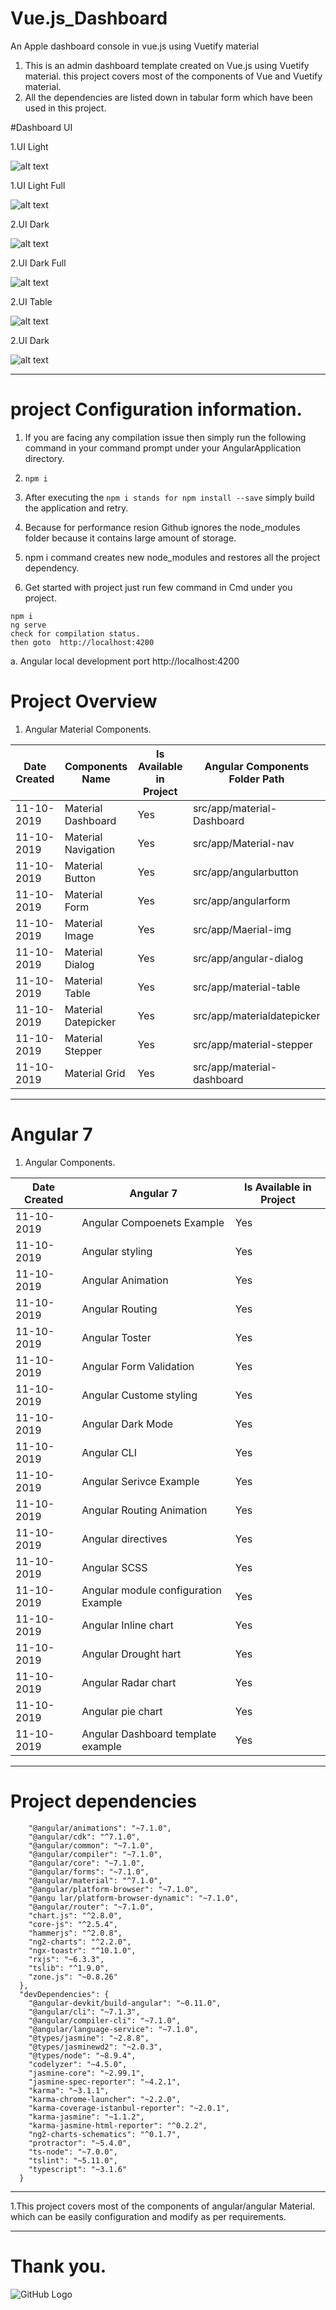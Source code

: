 # Vue.js_Dashboard
 An Apple dashboard console in vue.js using Vuetify material

 
 
1. This is an admin dashboard template created on Vue.js using Vuetify material. this project covers most of the components of Vue and Vuetify material.
2. All the dependencies are listed down in tabular form which have been used in this project.

#Dashboard UI

1.UI Light

![alt text]( https://lh3.googleusercontent.com/AnYCZZluZ2glaVWHjtxzcchgZ4Wdf0n-G1xpmEdnw-gapmg4znIFcR0F8s1pNsXFVTQtXu24jNfAAyR7vBZvFLpPIczAWugkgjiZLA6FfnMbKQ6JxpCFve9Mb9zNY5f7h5oiz2ILTT_Zdu0odBfjb51FJMyzEJU_F82aLHAbA3f8t1rtNwkpuh9jGJ8S1QP57NeBdOowBMFZNjYyHvcQdKGzVVHcXRw-Ia6G21kabCacMD_bHJhZbonn4bYFCPOliRhARogltstl1XND72SbTilYL-1TV8wK8ZC0JsliqRZNqwgnWD45V5mXnX60Ohbwt3eTNdLxDJunRY9r_zR9ym652iieleICaHapHHCF9iiNUIi9rw0PDqx3y_9FKx641JS1lJV-ddH1khJM7OzUakcywUKBzjVzg4coXS6uJGXzY4OvC-rcU7ytLq5SPpnD0IzhqcpOMEFgyRFGe4pugoLNxa9SY4kxd9bRyMPWx98VIplt_gcpTxkIbX6tOvTiZS7O5Dpt8SSLYD1DId8DcvSMhECqithJ8oCrQEQLcw625pKFmSmvmSFCVvXc7DJje05c4YRV5xMVdKmpCosS-x23dJN2MZlW38kVlJQYsfu1qu3smAou1Ipsh8xMUhppjnjB9gXci0bvSnAkto9YW5icekA2SV1PCMUZngl2XAFh8FKY91QXv625dGxV6caClq2cAP2PjdTi-Nnm0_BaOIuAYLvOm8LhO8qBC1OrfkYdGK0=w1280-h720-no)

1.UI Light Full

![alt text](https://lh3.googleusercontent.com/pvn3ibWdi5rMac94tLtF3d44p4c4Slr56a7jaqRiNsuNbcKjqkDISPllx1F1Wf4hueS4F1qRrIq4MGymKgLQXxcQ6bNYXMw7ypp4Sm7QkR8XDNsXuSYO3VjjN2QMOYztfe-Dwci-ZI9GuWOUWSy_J75PNUmJtZffb692LeL08on9eSY-TCe08AkSE0We5dPDFkOk0V4egz_aRVmIKzfiGOOqjQUpv99qSrpSmqloqcp7uhMH3RNvpqcTLok5HticgMT0rfsWUQNXKUM1c-u6IuMx-D-kTC6nxUM5QIqZiufo_IcRA0Sx1g6wAYWRKmrmIkYXmDMbtLm80NevzlJLdMZ8Ij9B8H5rzkgZqd1ed6EppDLrKGAQMazhfEXxA-TF7nx2uGo1cONghVcv9XWkIKmI6V1_bEYXsTJQF-y-TsMNhddEt8tTEse7VYz-6ZVzQmYapm0zzIe2zFalGI7QQZo2mrtG61BK8IlYpke-LFjRPj-u4mSmEgRgWwAXoGKVHJizek1i1WjV0dRZkqhWkEh0iaRSpajezrc8IcqJjlthi-ovfuuox803FzlNTJh16NabVCB_FGdTGRPxeqvDUcw-sNmLskdYq1GWdeIZd3pnPjXHyGPOZ2ncgl0apy0aVWPzHYfH9TvNLmEo43TaJxMrqYK-1HswrEOTc0o4hTMhK3PoCQ2ox1ptfLYbeS2pR2ZAMtEo_ejxxFI2YsvQ12RDl9sEtA9CWqcBHEGx_1cg9mk=w1280-h720-no)

2.UI Dark  
 
![alt text]( https://lh3.googleusercontent.com/HCBWg-On7JQmjhjCtlkTXIJGQah3AYPPg-DiKmYK4MSsPlMCJA3TwaTcu8TrOHh3jwyEbs4haUGCFm9s8tBjDYJUBkJLOiktmcBM0LYp9pbboE8g51inEjEnX5YBPTEZKCEorMZUW_ujMKg1rKuWNQE_dIBtFilCtpCXX79R9hW5wR6pGxnNzqFSjjZJDUK6-oX8S5wpdhKiNxWKPHuRoaw99wA3YtyhvQUQ5YxCrLOd9w7ezqoJFi6OSzff-GjdBpgGrziy9YkkQTFhOEzLWlR5W8PrsjTun0zOJErdVOUGJKssoBzTNgi-26rYK-AA3GY3phmjH1YPY9pAdb7MnKabIPqOovU_zMNb2jNp1FTxqji-J-4beryjrE4zkJp5W7xaLz-U-L6aVM2tiTyDWZuKYSnpO-l2AiXpVQrKhLs1AMV2C3C8xy2eLFKFyiFnudvhvJXEMF2a9L3MDyAbEGOkQQH62My3qoRJYa3KxocJ45PIL-sSGIiqRjqYy6A3VJwqGjEWZ2veaRFfz4DbbNNy1_2idIkK3IOVDTTR5H7hSbz57XBl8wWr2yyu1F8OGSSihajE9QGoB0PX9CLrF3dV66h3rJnUXNR_-kK-O-e4RgFbx845f105mUHHUYBgIXIcuNzQg3y6NPvOFoilmWGDfEyxOs8M8afzzI6y_h6UGFqULQcMKmBKMx3r7q5NIdre0j9u3MS0YaCZz-a4R1vnOtJPVVcMvSqoAhJ-X0aOvoE=w1280-h720-no
)
 
2.UI Dark Full
 
![alt text]( https://lh3.googleusercontent.com/u27Fkor_r8Px8aje6JDOptdvX5LvvR3Xv6MI2CScqWhIlRfZkG-OPtdPCBbf5SCznPRdFu_wr9bD5TJ6y1xx396Oqu89lcfF1dQyTEzrzMerUAusFOfAj8AkqeRnMCh_O0rLW1Tsx64KirpSn_kTk0CssnHWcrcUmeA3JFY9BNstmCCcQ1vzX9YtGWtdZFfkZ0odXAkzSLNrQuN0qh3ykv0bnwI4aTNfPoLg3I5-lVxt6RtSP7qbB4YPh76yVJAfhjHQ3Elvfhm2zNu0E1T9ca2FQLZI4KCkJc_8G_lwCOq9XT9fypwFLSCqUyMPFQRxrOc-Snj36HO8z68A1tbDkTPjBEnkFD_19TeJSpLlyfGhE8pf2a5OTf91fzoi8W7-4B3JkbnD2iZovv_4tY1KTPdpl7S19sUqwIvsvZGkEJq5Mx4NgZgQI8C5c71GVpd302gDq1VNJlyGGXWDgzu6mW6TxXHhybNboNHzzXjlv9uJ7_feQGyR20EjuNBcz7QTKOa7retplaENdRtrtBU6cLqecL5KVdM8qq6GNLQZq8ujF_x2LB0NT4WgkqfFcVTjq8reUo6YxmOfrr2eQnwv-DdxbgMx8g3Uog0BT5q0s6u162Bl3qjtlNAAFc6jaqGP3O4voeKoP2GfjTkdWW-fG3rBwblKl3YZmvq3TtEjtJ9Vo8DtTFue588bKjX1UvtQnUgtX33B6nOfNLL1LsJd4riqNRLVnzJzy9_nomsu2x14_Ms=w1280-h720-no)



2.UI Table
 
![alt text](https://lh3.googleusercontent.com/AsyzEcMi9F6Pr0LEjWgIwRwh_R_n9HY6OUzOI2IHsdIMdOTW99W8fKPhcEhEPPb-A2EaXeEDO2lj6WGxVHgh97ztGRbLxzRgiJLP-uKhouz5-cGi1RHNryxXIeCjiSUt-0wYE1lMpydyBNDvlrg830ygzTqL_PoAd05UF7XS3WAWK15EFnu4LlLUTjLPfpeOic1Eg8ZIO83MOZQnBbVnSWccFGy7goenV-NQmTFZ9eLpH5NRGVcoXtt-aQbs1ZNE3VJPKr9Hp9cRrZKcv-mOadkayB3rW_ULtJiNo3KQX2wHMVt_x-tHhI_NNwWmEuJwKQ2PPPf_1Sn7BkiCIYSQRPHlRIAM7_eful4eAeJJ-c15e8H4XEfytEg6u_aM-300KzvsBijWY48K9ySBWt28Qt1Hp1PvS2Z3_48ufpBENHdkS2qPmAVOtwYDlZgHrnmLpJv_iJh-cHtv-KmVSoDjQ4LLt0JCYhaTu3f4mONOHGujOSAFbdcEWbHxxBD9wmozhSZ6uYjan48tnvIRZl06-1Mh3ntxDfEYv18JegreirWqhMjnF-j1UlUm54URzQtGkWPzJ6kiLEF3Z1RCDzdz94Z4p8R-VHH1wVkLG0sLVWs34-qTpwH81iGZDEo_dCNpcrxO_-y0qSqCYzezgDqrsadtNJs2GHaZSVOHbc4iy-wLVaA2QZYx9QycvXyANhOqRwm5y8ytiZEgUtOqNyL5ivI8LafXNVzreKtgcvEN9y9FYyc=w1280-h720-no)



2.UI Dark
 
![alt text](https://lh3.googleusercontent.com/VYPjT92ysWa8edVVV3IO7iVbD68COD4J53M99AUg2ZB5uF9fxFfDDfhWjkIGX-0lYUDP5u2yxREiOFgsTo2BOHX-DwTyHVnvaBtpUM4Aie2lDYE72rVVAzuHOmgCQjpJ6pbV5ITwjewsHl0_sCiXaS0smVk-89J-LZTtZBYbRH48d4y3WgotOoFAAjxBkqRrgUnci5TPV4JOhGFOaYT-MrGoKi3NZ8QaJ3NYHniNoVtPqXoSVBTWKTj_2C2SGCwmBkFilR0MLZ6GrC3i2Ctx7_FdbRBsiul1GPoMjxQsBHTnIRz5cUq7hK86RAlMaHn8WkoQpjQi1ppi-bW68MBMNYe_z9WSSk_E0pLVT3mVpVMOLMgPsyQASoGQLbeA0L8wioU6_25ZCUYhTfxpHQRt3A_3uZsTli3AAOwy36qLcNYwHhnd_VSPZ21PzlMNxemFTa0xcieLwz7uqFIAhF_LMr3-egs7uQNc_KzIr1WU5ORNZ1xzHu1dImFzUU6MxLUVjNg0J1L8dfSv2V4qYHpbK2Dev5m_7sa1ib8eno4othZuqwYJMUGFRFsvJbfr2c9LZnOQg_Vvu-HjzZ9N5PncvooaQPIx_TjgCJwwe9yA82-6zSRF45vEWMTLpxD9cRlugqN_o64fAH7gAI3nUgmRbXTqQHf1AEylQxYWUO_HqwhkyS7TK6k4p4WZa17DDIcuOH5Uw2wLcX2CGr-CaPYx5SEvUYg2dJZUWwy-aNWGaEsRSvw=w1280-h720-no)


 


***
# project Configuration information.
1. If you are facing any compilation issue then simply run the following command in your command prompt under your AngularApplication       directory.


2. ```npm i```

3. After executing the ```npm i stands for npm install --save``` simply build the application and retry.

4. Because for performance resion Github ignores the node_modules folder because it contains large amount of storage.

5. npm i command creates new node_modules and restores all the project dependency.
6. Get started with project just run few command in Cmd under you 
project.

```
npm i
ng serve
check for compilation status.
then goto  http://localhost:4200
```
a. Angular local development port  http://localhost:4200
 
 
# Project Overview 

1. Angular Material Components.

 
 |Date Created| Components Name  | Is Available in Project |  Angular Components Folder  Path  |
| ----------- | ---------------- | ----------------------- |   ---------------------- |
|11-10-2019 | Material Dashboard    |    Yes                |    src/app/material-Dashboard                   |
|11-10-2019 | Material Navigation     |  Yes             |       src/app/Material-nav         |
|11-10-2019 | Material Button    |    Yes                |        src/app/angularbutton                |
|11-10-2019 | Material Form    |    Yes                  |         src/app/angularform              |
|11-10-2019 | Material Image    |    Yes                   |         src/app/Maerial-img              |
|11-10-2019 | Material Dialog    |    Yes                |    src/app/angular-dialog                   |
|11-10-2019 | Material Table    |    Yes                |    src/app/material-table                   |
|11-10-2019 | Material Datepicker    |    Yes                |    src/app/materialdatepicker                   |
|11-10-2019 | Material Stepper    |    Yes                |    src/app/material-stepper                   |
|11-10-2019 | Material Grid    |    Yes                |    src/app/material-dashboard                   |


___ 

# Angular 7 

1. Angular Components.

 
 |Date Created| Angular 7  | Is Available in Project  |
| ----------- | ---------------- | ----------------- |
|11-10-2019 | Angular Compoenets Example    |    Yes         |
|11-10-2019 | Angular styling     |  Yes         |
|11-10-2019 | Angular Animation    |    Yes            |
|11-10-2019 | Angular Routing    |    Yes              |
|11-10-2019 | Angular Toster    |    Yes               |
|11-10-2019 | Angular Form Validation    |    Yes            |
|11-10-2019 | Angular Custome styling    |    Yes             |
|11-10-2019 | Angular Dark Mode    |    Yes        |
|11-10-2019 | Angular CLI    |    Yes           |
|11-10-2019 | Angular Serivce Example    |    Yes           |
|11-10-2019 | Angular Routing Animation    |    Yes           |
|11-10-2019 | Angular directives    |    Yes           |
|11-10-2019 | Angular SCSS    |    Yes           |
|11-10-2019 | Angular module configuration  Example  |    Yes           |
|11-10-2019 | Angular Inline chart    |    Yes           |
11-10-2019 | Angular   Drought hart   |    Yes           |
11-10-2019 | Angular Radar chart    |    Yes           |
11-10-2019 | Angular pie chart    |    Yes           |
11-10-2019 | Angular Dashboard template example    |    Yes           |

 
 

___

# Project dependencies
``` "dependencies": {
    "@angular/animations": "~7.1.0",
    "@angular/cdk": "^7.1.0",
    "@angular/common": "~7.1.0",
    "@angular/compiler": "~7.1.0",
    "@angular/core": "~7.1.0",
    "@angular/forms": "~7.1.0",
    "@angular/material": "^7.1.0",
    "@angular/platform-browser": "~7.1.0",
    "@angu lar/platform-browser-dynamic": "~7.1.0",
    "@angular/router": "~7.1.0",
    "chart.js": "^2.8.0",
    "core-js": "^2.5.4",
    "hammerjs": "^2.0.8",
    "ng2-charts": "^2.2.0",
    "ngx-toastr": "^10.1.0",
    "rxjs": "~6.3.3",
    "tslib": "^1.9.0",
    "zone.js": "~0.8.26"
  },
  "devDependencies": {
    "@angular-devkit/build-angular": "~0.11.0",
    "@angular/cli": "~7.1.3",
    "@angular/compiler-cli": "~7.1.0",
    "@angular/language-service": "~7.1.0",
    "@types/jasmine": "~2.8.8",
    "@types/jasminewd2": "~2.0.3",
    "@types/node": "~8.9.4",
    "codelyzer": "~4.5.0",
    "jasmine-core": "~2.99.1",
    "jasmine-spec-reporter": "~4.2.1",
    "karma": "~3.1.1",
    "karma-chrome-launcher": "~2.2.0",
    "karma-coverage-istanbul-reporter": "~2.0.1",
    "karma-jasmine": "~1.1.2",
    "karma-jasmine-html-reporter": "^0.2.2",
    "ng2-charts-schematics": "^0.1.7",
    "protractor": "~5.4.0",
    "ts-node": "~7.0.0",
    "tslint": "~5.11.0",
    "typescript": "~3.1.6"
  }
  ```
  
  
  ---
  
  1.This project covers most of the components of angular/angular Material. which can be easily configuration and modify as per requirements.
  
  ___


# Thank you.
![GitHub Logo](https://avatars0.githubusercontent.com/u/51473212?s=460&v=4)
